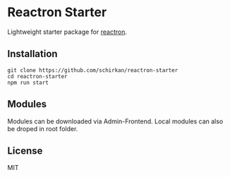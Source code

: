 # Reactron Starter
Lightweight starter package for [reactron](https://github.com/schirkan/reactron).

## Installation
```
git clone https://github.com/schirkan/reactron-starter
cd reactron-starter
npm run start
```

## Modules
Modules can be downloaded via Admin-Frontend.
Local modules can also be droped in root folder.

## License
MIT